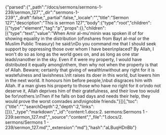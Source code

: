 {"parsed":{"_path":"/docs/sermons/sermons-1-239/sermon_127","_dir":"sermons-1-239","_draft":false,"_partial":false,"_locale":"","title":"Sermon 127","description":"This is sermon 127","body":{"type":"root","children":[{"type":"element","tag":"p","props":{},"children":[{"type":"text","value":"When Amir al-mu'minin was spoken ill of for showing equality in the distribution (of\nshares from Bayt al-mal or the Muslim Public Treasury) he said:\nDo you command me that I should seek support by oppressing those over whom I have been\nplaced? By Allah, I won't do so as long as the world goes on, and as long as one star leads\nanother in the sky. Even if it were my property, I would have distributed it equally among\nthem, then why not when the property is that of Allah. Beware; certainly that giving of wealth\nwithout any right for it is wastefulness and lavishness.\nIt raises its doer in this world, but lowers him in the next world. It honours him before people,\nbut disgraces him with Allah. If a man gives his property to those who have no right for it or\ndo not deserve it, Allah deprives him of their gratefulness, and their love too would be for\nothers.\nThen if he falls on bad days and needs their help, they would prove the worst comrades and\nignoble friends."}]}],"toc":{"title":"","searchDepth":2,"depth":2,"links":[]}},"_type":"markdown","_id":"content:1.docs:2. sermons:Sermons 1 - 239:sermon_127.md","_source":"content","_file":"1.docs/2. sermons/Sermons 1 - 239/sermon_127.md","_extension":"md"},"hash":"aLBuqHDnBb"}